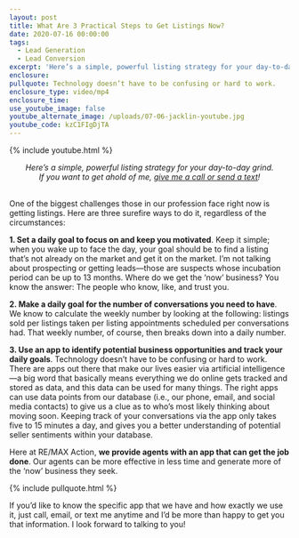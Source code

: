 ```yaml
---
layout: post
title: What Are 3 Practical Steps to Get Listings Now?
date: 2020-07-16 00:00:00
tags:
  - Lead Generation
  - Lead Conversion
excerpt: 'Here’s a simple, powerful listing strategy for your day-to-day grind.'
enclosure:
pullquote: Technology doesn’t have to be confusing or hard to work.
enclosure_type: video/mp4
enclosure_time:
use_youtube_image: false
youtube_alternate_image: /uploads/07-06-jacklin-youtube.jpg
youtube_code: kzC1FIgDjTA
---
```


{% include youtube.html %}

<center><em>Here&rsquo;s a simple, powerful listing strategy for your day-to-day grind.<br />If you want to get ahold of me, <u><a href="tel:6306382600">give me a call or send a text</a></u>!</em></center>

<br>One of the biggest challenges those in our profession face right now is getting listings. Here are three surefire ways to do it, regardless of the circumstances:

**1\. Set a daily goal to focus on and keep you motivated**. Keep it simple; when you wake up to face the day, your goal should be to find a listing that’s not already on the market and get it on the market. I’m not talking about prospecting or getting leads—those are suspects whose incubation period can be up to 13 months. Where do we get the ‘now’ business? You know the answer: The people who know, like, and trust you.

**2\. Make a daily goal for the number of conversations you need to have**. We know to calculate the weekly number by looking at the following: listings sold per listings taken per listing appointments scheduled per conversations had. That weekly number, of course, then breaks down into a daily number.

**3\. Use an app to identify potential business opportunities and track your daily goals**. Technology doesn’t have to be confusing or hard to work. There are apps out there that make our lives easier via artificial intelligence—a big word that basically means everything we do online gets tracked and stored as data, and this data can be used for many things. The right apps can use data points from our database (i.e., our phone, email, and social media contacts) to give us a clue as to who’s most likely thinking about moving soon. Keeping track of your conversations via the app only takes five to 15 minutes a day, and gives you a better understanding of potential seller sentiments within your database.

Here at RE/MAX Action, **we provide agents with an app that can get the job done**. Our agents can be more effective in less time and generate more of the ‘now’ business they seek.

{% include pullquote.html %}

If you’d like to know the specific app that we have and how exactly we use it, just call, email, or text me anytime and I’d be more than happy to get you that information. I look forward to talking to you\!